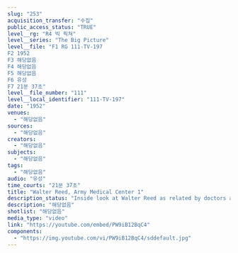 ```yaml
---
slug: "253"
acquisition_transfer: "수집"
public_access_status: "TRUE"
level__rg: "R4 빅 픽쳐"
level__series: "The Big Picture"
level__file: "F1 RG 111-TV-197
F2 1952
F3 해당없음
F4 해당없음
F5 해당없음
F6 유성
F7 21분 37초"
level__file_number: "111"
level__local_identifier: "111-TV-197"
date: "1952"
venues: 
  - "해당없음"
sources: 
  - "해당없음"
creators: 
  - "해당없음"
subjects: 
  - "해당없음"
tags: 
  - "해당없음"
audio: "유성"
time_courts: "21분 37초"
title: "Walter Reed, Army Medical Center 1"
description_status: "Inside look at Walter Reed as related by doctors and patients."
description: "해당없음"
shotlist: "해당없음"
media_type: "video"
link: "https://youtube.com/embed/PW9iB12BqC4"
components: 
  - "https://img.youtube.com/vi/PW9iB12BqC4/sddefault.jpg"
---
```

